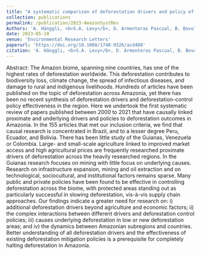 ```yaml
---
title: "A systematic comparison of deforestation drivers and policy effectiveness across the Amazon biome"
collection: publications
permalink: /publication/2023-AmazonSystRev
Authors: 'A. Hänggli, <b>S.A. Levy</b>, D. Armenteras Pascual, B. Bovolo, J. Brandao, X. Rueda , R.D. Garrett'
date: 2023-05-10
venue: 'Environmental Research Letters'
paperurl: 'https://doi.org/10.1088/1748-9326/acd408'
citation: 'A. Hänggli, <b>S.A. Levy</b>, D. Armenteras Pascual, B. Bovolo, J. Brandao, X. Rueda , R.D. Garrett. &quot;A systematic comparison of deforestation drivers and policy effectiveness across the Amazon biome.&quot; <i>Environmental Research Letters</i>.'
---
```

Abstract: The Amazon biome, spanning nine countries, has one of the highest rates of deforestation worldwide. This deforestation contributes to biodiversity loss, climate change, the spread of infectious diseases, and damage to rural and indigenous livelihoods. Hundreds of articles have been published on the topic of deforestation across Amazonia, yet there has been no recent synthesis of deforestation drivers and deforestation-control policy effectiveness in the region. Here we undertook the first systematic review of papers published between 2000 to 2021 that have causally linked proximate and underlying drivers and policies to deforestation outcomes in Amazonia. In the 155 articles that met our inclusion criteria, we find that causal research is concentrated in Brazil, and to a lesser degree Peru, Ecuador, and Bolivia. There has been little study of the Guianas, Venezuela or Colombia. Large- and small-scale agriculture linked to improved market access and high agricultural prices are frequently researched proximate drivers of deforestation across the heavily researched regions. In the Guianas research focuses on mining with little focus on underlying causes. Research on infrastructure expansion, mining and oil extraction and on technological, sociocultural, and institutional factors remains sparse. Many public and private policies have been found to be effective in controlling deforestation across the biome, with protected areas standing out as particularly successful in slowing deforestation, vis-à-vis supply chain approaches. Our findings indicate a greater need for research on: i) additional deforestation drivers beyond agriculture and economic factors; ii) the complex interactions between different drivers and deforestation control policies; iii) causes underlying deforestation in low or new deforestation areas; and iv) the dynamics between Amazonian subregions and countries. Better understanding of all deforestation drivers and the effectiveness of existing deforestation mitigation policies is a prerequisite for completely halting deforestation in Amazonia.
